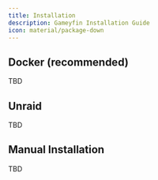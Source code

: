 ```yaml
---
title: Installation
description: Gameyfin Installation Guide
icon: material/package-down
---
```


## Docker (recommended)

TBD

## Unraid

TBD

## Manual Installation

TBD